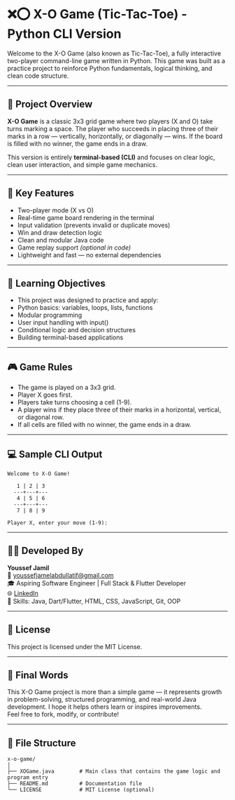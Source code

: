 # ❌⭕ X-O Game (Tic-Tac-Toe) - Python CLI Version

Welcome to the X-O Game (also known as Tic-Tac-Toe), a fully interactive two-player command-line game written in Python. This game was built as a practice project to reinforce Python fundamentals, logical thinking, and clean code structure.

---

## 📌 Project Overview

**X-O Game** is a classic 3x3 grid game where two players (X and O) take turns marking a space. The player who succeeds in placing three of their marks in a row — vertically, horizontally, or diagonally — wins. If the board is filled with no winner, the game ends in a draw.

This version is entirely **terminal-based (CLI)** and focuses on clear logic, clean user interaction, and simple game mechanics.

---

## 🎯 Key Features

- Two-player mode (X vs O)
- Real-time game board rendering in the terminal
- Input validation (prevents invalid or duplicate moves)
- Win and draw detection logic
- Clean and modular Java code
- Game replay support *(optional in code)*
- Lightweight and fast — no external dependencies

---

## 🧠 Learning Objectives
- This project was designed to practice and apply:
- Python basics: variables, loops, lists, functions
- Modular programming
- User input handling with input()
- Conditional logic and decision structures
- Building terminal-based applications
---

## 🎮 Game Rules

- The game is played on a 3x3 grid.
- Player X goes first.
- Players take turns choosing a cell (1-9).
- A player wins if they place three of their marks in a horizontal, vertical, or diagonal row.
- If all cells are filled with no winner, the game ends in a draw.

---

## 💻 Sample CLI Output

```
Welcome to X-O Game!

   1 | 2 | 3
  ---+---+---
   4 | 5 | 6
  ---+---+---
   7 | 8 | 9

Player X, enter your move (1-9):
```

---

## 🧑‍💻 Developed By

**Youssef Jamil**  
📧 youssefjamelabdullatif@gmail.com  
🎓 Aspiring Software Engineer | Full Stack & Flutter Developer  
🌐 [LinkedIn](https://www.linkedin.com/in/youssef-jameel-abdullatif-ali) <br>
🧰 Skills: Java, Dart/Flutter, HTML, CSS, JavaScript, Git, OOP

---

## 📄 License

This project is licensed under the MIT License.

---

## 🚀 Final Words

This X-O Game project is more than a simple game — it represents growth in problem-solving, structured programming, and real-world Java development. I hope it helps others learn or inspires improvements.  
Feel free to fork, modify, or contribute!

---

## 🧱 File Structure

```
x-o-game/
│
├── XOGame.java        # Main class that contains the game logic and program entry
├── README.md          # Documentation file
└── LICENSE            # MIT License (optional)
```

